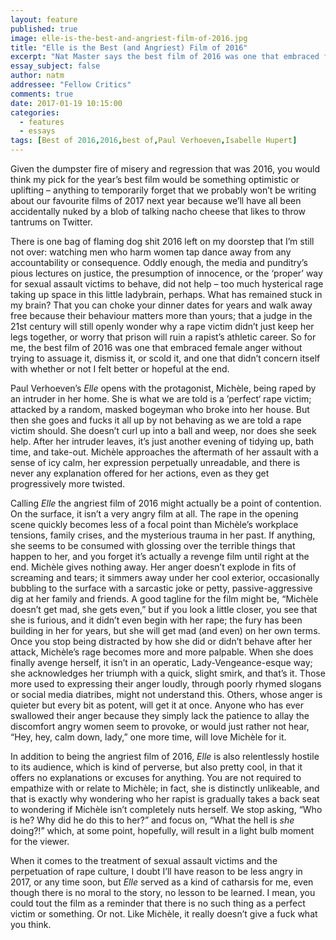 ```yaml
---
layout: feature
published: true
image: elle-is-the-best-and-angriest-film-of-2016.jpg
title: "Elle is the Best (and Angriest) Film of 2016"
excerpt: "Nat Master says the best film of 2016 was one that embraced female anger without trying to assuage it, dismiss it, or scold it. "
essay_subject: false
author: natm
addressee: "Fellow Critics"
comments: true
date: 2017-01-19 10:15:00
categories:
  - features
  - essays
tags: [Best of 2016,2016,best of,Paul Verhoeven,Isabelle Hupert]
---
```

Given the dumpster fire of misery and regression that was 2016, you would think my pick for the year’s best film would be something optimistic or uplifting – anything to temporarily forget that we probably won’t be writing about our favourite films of 2017 next year because we’ll have all been accidentally nuked by a blob of talking nacho cheese that likes to throw tantrums on Twitter. 

There is one bag of flaming dog shit 2016 left on my doorstep that I’m still not over: watching men who harm women tap dance away from any accountability or consequence. Oddly enough, the media and punditry’s pious lectures on justice, the presumption of innocence, or the ‘proper’ way for sexual assault victims to behave, did not help – too much hysterical rage taking up space in this little ladybrain, perhaps. What has remained stuck in my brain? That you can choke your dinner dates for years and walk away free because their behaviour matters more than yours; that a judge in the 21st century will still openly wonder why a rape victim didn’t just keep her legs together, or worry that prison will ruin a rapist’s athletic career.  So for me, the best film of 2016 was one that embraced female anger without trying to assuage it, dismiss it, or scold it, and one that didn’t concern itself with whether or not I felt better or hopeful at the end. 

Paul Verhoeven’s _Elle_ opens with the protagonist, Michèle, being raped by an intruder in her home. She is what we are told is a ’perfect‘ rape victim; attacked by a random, masked bogeyman who broke into her house. But then she goes and fucks it all up by not behaving as we are told a rape victim should. She doesn’t curl up into a ball and weep, nor does she seek help. After her intruder leaves, it’s just another evening of tidying up, bath time, and take-out. Michèle approaches the aftermath of her assault with a sense of icy calm, her expression perpetually unreadable, and there is never any explanation offered for her actions, even as they get progressively more twisted. 

Calling _Elle_ the angriest film of 2016 might actually be a point of contention. On the surface, it isn’t a very angry film at all. The rape in the opening scene quickly becomes less of a focal point than Michèle’s workplace tensions, family crises, and the mysterious trauma in her past. If anything, she seems to be consumed with glossing over the terrible things that happen to her, and you forget it’s actually a revenge film until right at the end. Michèle gives nothing away. Her anger doesn’t explode in fits of screaming and tears; it simmers away under her cool exterior, occasionally bubbling to the surface with a sarcastic joke or petty, passive-aggressive dig at her family and friends. A good tagline for the film might be, “Michèle doesn’t get mad, she gets even,” but if you look a little closer, you see that she is furious, and it didn’t even begin with her rape; the fury has been building in her for years, but she will get mad (and even) on her own terms. Once you stop being distracted by how she did or didn’t behave after her attack, Michèle’s rage becomes more and more palpable. When she does finally avenge herself, it isn’t in an operatic, Lady-Vengeance-esque way; she acknowledges her triumph with a quick, slight smirk, and that’s it. Those more used to expressing their anger loudly, through poorly rhymed slogans or social media diatribes, might not understand this. Others, whose anger is quieter but every bit as potent, will get it at once. Anyone who has ever swallowed their anger because they simply lack the patience to allay the discomfort angry women seem to provoke, or would just rather not hear, “Hey, hey, calm down, lady,” one more time, will love Michèle for it.  

In addition to being the angriest film of 2016, _Elle_ is also relentlessly hostile to its audience, which is kind of perverse, but also pretty cool, in that it offers no explanations or excuses for anything. You are not required to empathize with or relate to Michèle; in fact, she is distinctly unlikeable, and that is exactly why wondering who her rapist is gradually takes a back seat to wondering if Michèle isn’t completely nuts herself. We stop asking, “Who is he? Why did he do this to her?” and focus on, “What the hell is _she_ doing?!” which, at some point, hopefully, will result in a light bulb moment for the viewer. 

When it comes to the treatment of sexual assault victims and the perpetuation of rape culture, I doubt I’ll have reason to be less angry in 2017, or any time soon, but _Elle_ served as a kind of catharsis for me, even though there is no moral to the story, no lesson to be learned. I mean, you could tout the film as a reminder that there is no such thing as a perfect victim or something. Or not. Like Michèle, it really doesn’t give a fuck what you think. 
